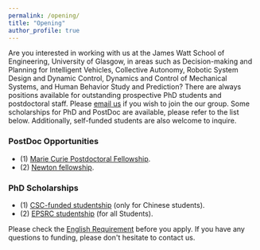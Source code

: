 ```yaml
---
permalink: /opening/
title: "Opening"
author_profile: true
---
```


Are you interested in working with us at the James Watt School of Engineering, University of Glasgow, in areas such as Decision-making and Planning for Intelligent Vehicles, Collective Autonomy, Robotic System Design and Dynamic Control, Dynamics and Control of Mechanical Systems, and Human Behavior Study and Prediction? There are always positions available for outstanding prospective PhD students and postdoctoral staff. Please [email us](mailto:chongfeng.wei@glasgow.ac.uk) if you wish to join the our group. Some scholarships for PhD and PostDoc are available, please refer to the list below. Additionally, self-funded students are also welcome to inquire.


### PostDoc Opportunities
- (1) [Marie Curie Postdoctoral Fellowship]().
- (2) [Newton fellowship]().

### PhD Scholarships
- (1) [CSC-funded studentship](https://www.gla.ac.uk/scholarships/thechinascholarshipcouncil/) (only for Chinese students).
- (2) [EPSRC studentship](https://www.gla.ac.uk/schools/engineering/phdopportunities/#autonomoussystemsandconnectivity,academicapplicationprocedure,scholarshipinformationandscholarshipapplicationprocedure) (for all Students).

Please check the [English Requirement](https://www.gla.ac.uk/international/englishlanguage/requirements/) before you apply.  If you have any questions to funding, please don't hesitate to contact us.
